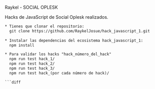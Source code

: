 Raykel - SOCIAL OPLESK

Hacks de JavaScript de Social Oplesk realizados.

```diff
* Tienes que clonar el repositorio:
  git clone https://github.com/RaykelJosue/hack_javascript_1.git
  
* Instalar las dependencias del ecosistema hack_javascript_1:
  npm install 

* Para validar los hacks "hack_número_del_hack"
  npm run test hack_1/
  npm run test hack_2/
  npm run test hack_3/
  npm run test hack_(por cada número de hack)/

```diff